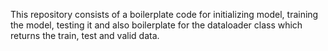 This repository consists of a boilerplate code for initializing model, training the model, testing it and also boilerplate for the dataloader class which returns the train, test and valid data.